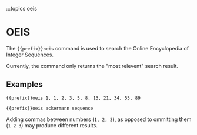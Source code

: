 :::topics oeis

# OEIS

The `{{prefix}}oeis` command is used to search the Online Encyclopedia of Integer Sequences.

Currently, the command only returns the "most relevent" search result.

## Examples

`{{prefix}}oeis 1, 1, 2, 3, 5, 8, 13, 21, 34, 55, 89`

`{{prefix}}oeis ackermann sequence`

Adding commas between numbers (`1, 2, 3`), as opposed to ommitting them (`1 2 3`) may produce different results.
